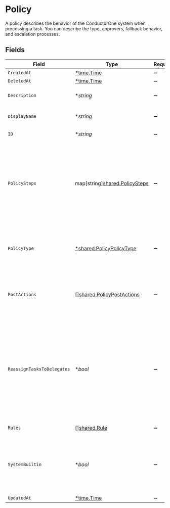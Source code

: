 # Policy

A policy describes the behavior of the ConductorOne system when processing a task. You can describe the type, approvers, fallback behavior, and escalation processes.


## Fields

| Field                                                                                                                                                                      | Type                                                                                                                                                                       | Required                                                                                                                                                                   | Description                                                                                                                                                                |
| -------------------------------------------------------------------------------------------------------------------------------------------------------------------------- | -------------------------------------------------------------------------------------------------------------------------------------------------------------------------- | -------------------------------------------------------------------------------------------------------------------------------------------------------------------------- | -------------------------------------------------------------------------------------------------------------------------------------------------------------------------- |
| `CreatedAt`                                                                                                                                                                | [*time.Time](https://pkg.go.dev/time#Time)                                                                                                                                 | :heavy_minus_sign:                                                                                                                                                         | N/A                                                                                                                                                                        |
| `DeletedAt`                                                                                                                                                                | [*time.Time](https://pkg.go.dev/time#Time)                                                                                                                                 | :heavy_minus_sign:                                                                                                                                                         | N/A                                                                                                                                                                        |
| `Description`                                                                                                                                                              | **string*                                                                                                                                                                  | :heavy_minus_sign:                                                                                                                                                         | The description of the Policy.                                                                                                                                             |
| `DisplayName`                                                                                                                                                              | **string*                                                                                                                                                                  | :heavy_minus_sign:                                                                                                                                                         | The display name of the Policy.                                                                                                                                            |
| `ID`                                                                                                                                                                       | **string*                                                                                                                                                                  | :heavy_minus_sign:                                                                                                                                                         | The ID of the Policy.                                                                                                                                                      |
| `PolicySteps`                                                                                                                                                              | map[string][shared.PolicySteps](../../../pkg/models/shared/policysteps.md)                                                                                                 | :heavy_minus_sign:                                                                                                                                                         | A map of string(policy type) to steps in a policy. This structure is leftover from a previous design, and should only ever have one key->value set.                        |
| `PolicyType`                                                                                                                                                               | [*shared.PolicyPolicyType](../../../pkg/models/shared/policypolicytype.md)                                                                                                 | :heavy_minus_sign:                                                                                                                                                         | Indicates the type of this policy. Can also be used to get the value from policySteps.                                                                                     |
| `PostActions`                                                                                                                                                              | [][shared.PolicyPostActions](../../../pkg/models/shared/policypostactions.md)                                                                                              | :heavy_minus_sign:                                                                                                                                                         | An array of actions (ordered) to take place after a policy completes processing.                                                                                           |
| `ReassignTasksToDelegates`                                                                                                                                                 | **bool*                                                                                                                                                                    | :heavy_minus_sign:                                                                                                                                                         | A policy configuration option that allows for reassinging tasks to delgated users. This level of delegation refers to the individual delegates users set on their account. |
| `Rules`                                                                                                                                                                    | [][shared.Rule](../../../pkg/models/shared/rule.md)                                                                                                                        | :heavy_minus_sign:                                                                                                                                                         | The rules field.                                                                                                                                                           |
| `SystemBuiltin`                                                                                                                                                            | **bool*                                                                                                                                                                    | :heavy_minus_sign:                                                                                                                                                         | Whether this policy is a builtin system policy. Builtin system policies cannot be edited.                                                                                  |
| `UpdatedAt`                                                                                                                                                                | [*time.Time](https://pkg.go.dev/time#Time)                                                                                                                                 | :heavy_minus_sign:                                                                                                                                                         | N/A                                                                                                                                                                        |